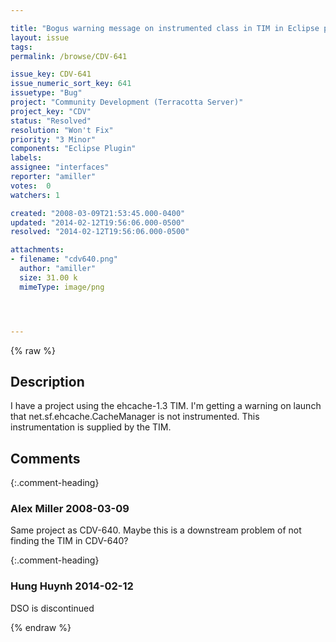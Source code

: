 ```yaml
---

title: "Bogus warning message on instrumented class in TIM in Eclipse plugin"
layout: issue
tags: 
permalink: /browse/CDV-641

issue_key: CDV-641
issue_numeric_sort_key: 641
issuetype: "Bug"
project: "Community Development (Terracotta Server)"
project_key: "CDV"
status: "Resolved"
resolution: "Won't Fix"
priority: "3 Minor"
components: "Eclipse Plugin"
labels: 
assignee: "interfaces"
reporter: "amiller"
votes:  0
watchers: 1

created: "2008-03-09T21:53:45.000-0400"
updated: "2014-02-12T19:56:06.000-0500"
resolved: "2014-02-12T19:56:06.000-0500"

attachments:
- filename: "cdv640.png"
  author: "amiller"
  size: 31.00 k
  mimeType: image/png




---
```


{% raw %}

## Description

<div markdown="1" class="description">

I have a project using the ehcache-1.3 TIM.  I'm getting a warning on launch that net.sf.ehcache.CacheManager is not instrumented.  This instrumentation is supplied by the TIM.

</div>

## Comments


{:.comment-heading}
### **Alex Miller** <span class="date">2008-03-09</span>

<div markdown="1" class="comment">

Same project as CDV-640.  Maybe this is a downstream problem of not finding the TIM in CDV-640?

</div>


{:.comment-heading}
### **Hung Huynh** <span class="date">2014-02-12</span>

<div markdown="1" class="comment">

DSO is discontinued

</div>



{% endraw %}
